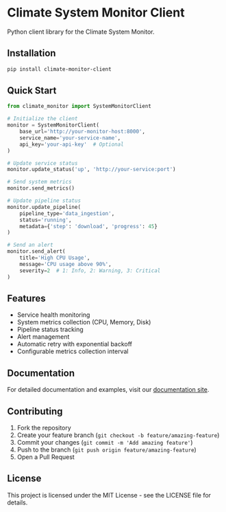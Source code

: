 # Climate System Monitor Client

Python client library for the Climate System Monitor.

## Installation

```bash
pip install climate-monitor-client
```

## Quick Start

```python
from climate_monitor import SystemMonitorClient

# Initialize the client
monitor = SystemMonitorClient(
    base_url='http://your-monitor-host:8000',
    service_name='your-service-name',
    api_key='your-api-key'  # Optional
)

# Update service status
monitor.update_status('up', 'http://your-service:port')

# Send system metrics
monitor.send_metrics()

# Update pipeline status
monitor.update_pipeline(
    pipeline_type='data_ingestion',
    status='running',
    metadata={'step': 'download', 'progress': 45}
)

# Send an alert
monitor.send_alert(
    title='High CPU Usage',
    message='CPU usage above 90%',
    severity=2  # 1: Info, 2: Warning, 3: Critical
)
```

## Features

- Service health monitoring
- System metrics collection (CPU, Memory, Disk)
- Pipeline status tracking
- Alert management
- Automatic retry with exponential backoff
- Configurable metrics collection interval

## Documentation

For detailed documentation and examples, visit our [documentation site](docs/API_INTEGRATION.md).

## Contributing

1. Fork the repository
2. Create your feature branch (`git checkout -b feature/amazing-feature`)
3. Commit your changes (`git commit -m 'Add amazing feature'`)
4. Push to the branch (`git push origin feature/amazing-feature`)
5. Open a Pull Request

## License

This project is licensed under the MIT License - see the LICENSE file for details.
